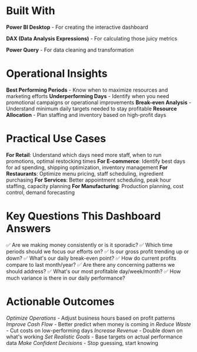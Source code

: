 # Built With
**Power BI Desktop** - For creating the interactive dashboard

**DAX (Data Analysis Expressions)** - For calculating those juicy metrics

**Power Query** - For data cleaning and transformation

# Operational Insights
**Best Performing Periods** - Know when to maximize resources and marketing efforts
**Underperforming Days** - Identify when you need promotional campaigns or operational improvements
**Break-even Analysis** - Understand minimum daily targets needed to stay profitable
**Resource Allocation** - Plan staffing and inventory based on high-profit days

# Practical Use Cases
**For Retail**: Understand which days need more staff, when to run promotions, optimal restocking times
**For E-commerce**: Identify best days for ad spending, shipping optimization, inventory management
**For Restaurants**: Optimize menu pricing, staff scheduling, ingredient purchasing
**For Services**: Better appointment scheduling, peak hour staffing, capacity planning
**For Manufacturing**: Production planning, cost control, demand forecasting

# Key Questions This Dashboard Answers

✅ Are we making money consistently or is it sporadic?
✅ Which time periods should we focus our efforts on?
✅ Is our gross profit trending up or down?
✅ What's our daily break-even point?
✅ How do current profits compare to last month/year?
✅ Are there any concerning patterns we should address?
✅ What's our most profitable day/week/month?
✅ How much variance is there in our daily performance?

# Actionable Outcomes
*Optimize Operations* - Adjust business hours based on profit patterns
*Improve Cash Flow* - Better predict when money is coming in
*Reduce Waste* - Cut costs on low-performing days
*Increase Revenue* - Double down on what's working
*Set Realistic Goals* - Base targets on actual performance data
*Make Confident Decisions* - Stop guessing, start knowing
